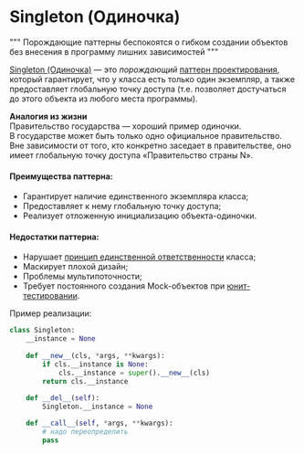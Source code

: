 # Singleton (Одиночка)

""" Порождающие паттерны беспокоятся о гибком создании объектов без внесения 
в программу лишних зависимостей """

[Singleton (Одиночка)](https://refactoring.guru/ru/design-patterns/singleton) — 
это *порождающий* [паттерн проектирования](Паттерн.md), который гарантирует, что у класса 
есть только один экземпляр, а также предоставляет глобальную точку доступа (т.е. позволяет достучаться до этого объекта 
из любого места программы).

**Аналогия из жизни** <br>
Правительство государства — хороший пример одиночки. <br>
В государстве может быть только одно официальное правительство. 
Вне зависимости от того, кто конкретно заседает в правительстве,
оно имеет глобальную точку доступа «Правительство страны N».

#### Преимущества паттерна:
- Гарантирует наличие единственного экземпляра класса;
- Предоставляет к нему глобальную точку доступа;
- Реализует отложенную инициализацию объекта-одиночки.

#### Недостатки паттерна:
- Нарушает [принцип единственной ответственности](../SOLID.md) класса;
- Маскирует плохой дизайн;
- Проблемы мультипоточности;
- Требует постоянного создания Mock-объектов при [юнит-тестировании](../Django/Django-Test.md).

Пример реализации:
```python
class Singleton:
    __instance = None
    
    def __new__(cls, *args, **kwargs):
        if cls.__instance is None:
            cls.__instance = super().__new__(cls)
        return cls.__instance
    
    def __del__(self):
        Singleton.__instance = None

    def __call__(self, *args, **kwargs):
        # надо переопределить
        pass
```